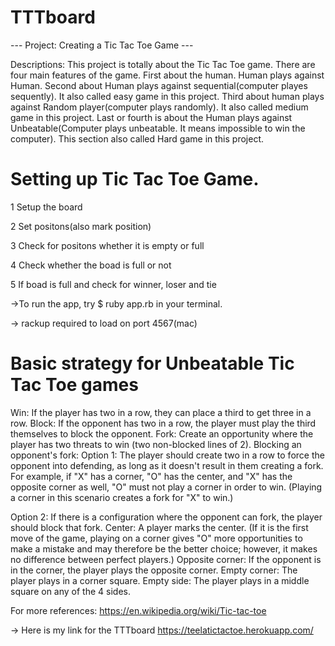 # TTTboard
--- Project: Creating a Tic Tac Toe Game --- 

Descriptions: This project is totally about the Tic Tac Toe game. There are four main features of the game. First about the human. Human plays against Human. Second about Human plays against sequential(computer playes sequently). It also called easy game in this project. Third about human plays against Random player(computer plays randomly). It also called medium game in this project. Last or fourth is about the Human plays against Unbeatable(Computer plays unbeatable. It means impossible to win the computer). This section also called Hard game in this project.

Setting up Tic Tac Toe Game.
=======
1 Setup the board

2 Set positons(also mark position)

3 Check for positons whether it is empty or full

4 Check whether the boad is full or not

5 If boad is full and check for winner, loser and tie

->To run the app, try $ ruby app.rb in your terminal.

-> rackup required to load on port 4567(mac)

Basic strategy for Unbeatable Tic Tac Toe games
=======
Win: If the player has two in a row, they can place a third to get three in a row.
Block: If the opponent has two in a row, the player must play the third themselves to block the opponent.
Fork: Create an opportunity where the player has two threats to win (two non-blocked lines of 2).
Blocking an opponent's fork:
Option 1: The player should create two in a row to force the opponent into defending, as long as it doesn't result in them creating a fork. For example, if "X" has a corner, "O" has the center, and "X" has the opposite corner as well, "O" must not play a corner in order to win. (Playing a corner in this scenario creates a fork for "X" to win.)

Option 2: If there is a configuration where the opponent can fork, the player should block that fork.
Center: A player marks the center. (If it is the first move of the game, playing on a corner gives "O" more opportunities to make a mistake and may therefore be the better choice; however, it makes no difference between perfect players.)
Opposite corner: If the opponent is in the corner, the player plays the opposite corner.
Empty corner: The player plays in a corner square.
Empty side: The player plays in a middle square on any of the 4 sides.
   
For more references: https://en.wikipedia.org/wiki/Tic-tac-toe

  ->  Here is my link for the TTTboard https://teelatictactoe.herokuapp.com/